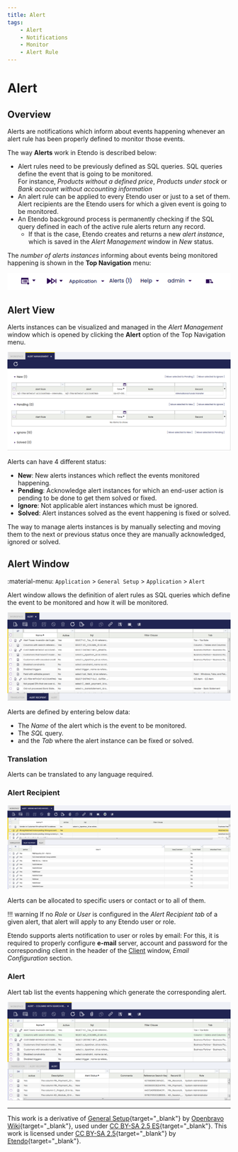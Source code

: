 ```yaml
---
title: Alert
tags:
    - Alert
    - Notifications
    - Monitor
    - Alert Rule
---
```


# Alert

## Overview

Alerts are notifications which inform about events happening whenever an alert rule has been properly defined to monitor those events.

The way **Alerts** work in Etendo is described below:

- Alert rules need to be previously defined as SQL queries. SQL queries define the event that is going to be monitored.  
  For instance, *Products without a defined price*, *Products under stock* or *Bank account without accounting information*
- An alert rule can be applied to every Etendo user or just to a set of them. Alert recipients are the Etendo users for which a given event is going to be monitored.
- An Etendo background process is permanently checking if the SQL query defined in each of the active rule alerts return any record.
  - If that is the case, Etendo creates and returns a new *alert instance*, which is saved in the *Alert Management* window in *New* status.

The *number of alerts instances* informing about events being monitored happening is shown in the **Top Navigation** menu:

![](../../../../../assets/drive/z341Sqx0_VIs2wSRDSm-6Jlq_2MmxWxxFa406LPjtgffjFTdFIds94ov5CwjlKGP7vDSEyxAdiYnVGN3m0AaIZjGIz2WkrZSmPlCagaI-KmACHhix0-qaazsTFjJ3D9sG0sTkbHv.png)


## Alert View
Alerts instances can be visualized and managed in the *Alert Management* window which is opened by clicking the **Alert** option of the Top Navigation menu.

![](../../../../../assets/drive/-wFUIZt2K33Chbp-czLqJmO7f1hP5fcD2jkcZaI7CtnhlHHbdh7lk1_ayiFKbrcfx8slOlIXVjeiIe15gmt_CkcTwhWQGhAbfXXGCMaF6-ba5l_OGBnMsKpP8CkL23o7AwzywwMX.png)

Alerts can have 4 different status:

- **New**: New alerts instances which reflect the events monitored happening.
- **Pending**: Acknowledge alert instances for which an end-user action is pending to be done to get them solved or fixed.
- **Ignore**: Not applicable alert instances which must be ignored.
- **Solved**: Alert instances solved as the event happening is fixed or solved.

The way to manage alerts instances is by manually selecting and moving them to the next or previous status once they are manually acknowledged, ignored or solved.

## Alert Window
:material-menu: `Application` > `General Setup` > `Application` > `Alert`

Alert window allows the definition of alert rules as SQL queries which define the event to be monitored and how it will be monitored.

![](../../../../../assets/drive/7FDlwrebuc8IysmRIryYm81mF7QPheC-khbM3NdpZUdAIlXzkhZMDvasxwUPYPDMEyJcP_oM5t16sfAW3ZOCyVNUmR8nE4WWZkLYexMWFuKDHaCb0j8Axa1AetNm9j5rEVq36Kri.png)

Alerts are defined by entering below data:

- The *Name* of the alert which is the event to be monitored.
- The *SQL* query.
- and the *Tab* where the alert instance can be fixed or solved.


### Translation

Alerts can be translated to any language required.

### Alert Recipient

![alt text](../../../../../assets/user-guide/etendo-classic/basic-features/general-setup/application/alert-recipient.png)

Alerts can be allocated to specific users or contact or to all of them.

!!! warning
    If no *Role* or *User* is configured in the *Alert Recipient tab* of a given alert, that alert will apply to any Etendo user or role.

Etendo supports alerts notification to user or roles by email: For this, it is required to properly configure **e-mail** server, account and password for the corresponding client in the header of the [Client](../client.md#email-configuration) window, *Email Configuration* section.

### Alert

Alert tab list the events happening which generate the corresponding alert.

![](../../../../../assets/drive/qRqaP9bx7a04XzXIrzdpZZ3eS3OaglF9SMM3xvRYaL3Vrkhcxz_EI5BxPbtrnQoW_DXad8d-_oQBJntpSgZdchM9RtWisxif2I3GWPM2Yda4XlbPG_kkWIqlvgDl5cvOObV43F4W.png)

---

This work is a derivative of [General Setup](https://wiki.openbravo.com/wiki/General_Setup){target="_blank"} by [Openbravo Wiki](http://wiki.openbravo.com/wiki/Welcome_to_Openbravo){target="_blank"}, used under [CC BY-SA 2.5 ES](https://creativecommons.org/licenses/by-sa/2.5/es/){target="_blank"}. This work is licensed under [CC BY-SA 2.5](https://creativecommons.org/licenses/by-sa/2.5/){target="_blank"} by [Etendo](https://etendo.software){target="_blank"}.